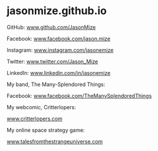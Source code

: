 # jasonmize.github.io


GitHub: www.github.com/JasonMize

Facebook: www.facebook.com/jason.mize

Instagram: www.instagram.com/jasonemize 

Twitter: www.twitter.com/Jason_Mize 

LinkedIn: www.linkedin.com/in/jasonemize


My band, The Many-Splendored Things:

Facebook: www.facebook.com/TheManySplendoredThings


My webcomic, Critterlopers:

www.critterlopers.com


My online space strategy game:

www.talesfromthestrangeuniverse.com


